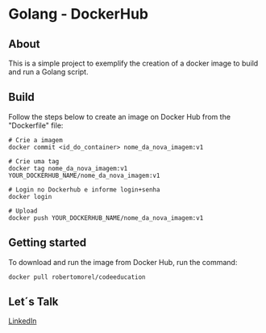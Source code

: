 # Golang - DockerHub

## About
This is a simple project to exemplify the creation of a docker image to build and run a Golang script.

## Build
Follow the steps below to create an image on Docker Hub from the "Dockerfile" file:
```console
# Crie a imagem
docker commit <id_do_container> nome_da_nova_imagem:v1

# Crie uma tag
docker tag nome_da_nova_imagem:v1 YOUR_DOCKERHUB_NAME/nome_da_nova_imagem:v1

# Login no Dockerhub e informe login+senha 
docker login

# Upload
docker push YOUR_DOCKERHUB_NAME/nome_da_nova_imagem:v1
```

## Getting started
To download and run the image from Docker Hub, run the command:
```console
docker pull robertomorel/codeeducation
```

## Let´s Talk
[LinkedIn](https://www.linkedin.com/in/roberto-morel-6b9065193/)